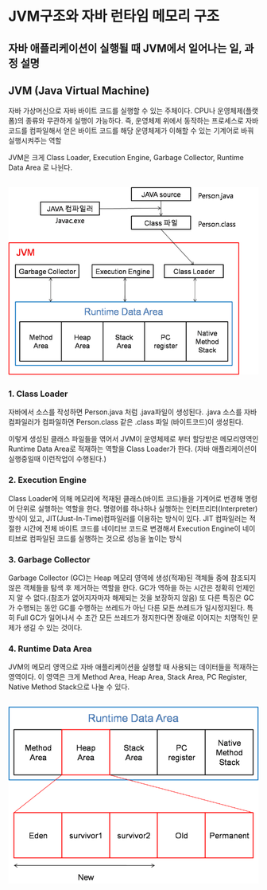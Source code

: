 # JVM구조와 자바 런타임 메모리 구조
## 자바 애플리케이션이 실행될 때 JVM에서 일어나는 일, 과정 설명


## JVM (Java Virtual Machine)

자바 가상머신으로 자바 바이트 코드를 실행할 수 있는 주체이다.
CPU나 운영체제(플랫폼)의 종류와 무관하게 실행이 가능하다.
즉, 운영체제 위에서 동작하는 프로세스로 자바 코드를 컴파일해서 얻은 바이트 코드를 해당 운영체제가 이해할 수 있는 기계어로 바꿔 실행시켜주는 역할

JVM은 크게 Class Loader, Execution Engine, Garbage Collector, Runtime Data Area 로 나뉜다. 

## ![사진](https://github.com/leedongjoon121/Reference/blob/img/img/JVM.png?raw=true)

### 1. Class Loader

자바에서 소스를 작성하면 Person.java 처럼 .java파일이 생성된다.
.java 소스를 자바컴파일러가 컴파일하면 Person.class 같은 .class 파일 (바이트코드)이 생성된다.

이렇게 생성된 클래스 파일들을 엮어서 JVM이 운영체제로 부터 할당받은 메모리영역인 Runtime Data Area로 적재하는 역할을 Class Loader가 한다. (자바 애플리케이션이 실행중일때 이런작업이 수행된다.)

### 2. Execution Engine

Class Loader에 의해 메모리에 적재된 클래스(바이트 코드)들을 기계어로 번경해 명령어 단위로 실행하는 역할을 한다.
명령어를 하나하나 실행하는 인터프리터(Interpreter)방식이 있고, JIT(Just-In-Time)컴파일러를 이용하는 방식이 있다.
JIT 컴파일러는 적절한 시간에 전체 바이트 코드를 네이티브 코드로 변경해서 Execution Engine이 네이티브로 컴파일된 코드를 실행하는 것으로 성능을 높이는 방식

### 3. Garbage Collector

Garbage Collector (GC)는 Heap 메모리 영역에 생성(적재)된 객체들 중에 참조되지 않은 객체들을 탐색 후 제거하는 역할을 한다.
GC가 역하을 하는 시간은 정확히 언제인지 알 수 없다.(참조가 없어지자마자 해제되는 것을 보장하지 않음)
또 다른 특징은 GC가 수행되는 동안 GC를 수행하는 쓰레드가 아닌 다른 모든 쓰레드가 일시정지된다.
특히 Full GC가 일어나서 수 초간 모든 쓰레드가 정지한다면 장애로 이어지는 치명적인 문제가 생길 수 있는 것이다. 


### 4. Runtime Data Area

JVM의 메모리 영역으로 자바 애플리케이션을 실행할 때 사용되는 데이터들을 적재하는 영역이다.
이 영역은 크게 Method Area, Heap Area, Stack Area, PC Register, Native Method Stack으로 나눌 수 있다.


## ![사진](https://github.com/leedongjoon121/Reference/blob/img/img/%EC%9E%90%EB%B0%94%20%EB%9F%B0%ED%83%80%EC%9E%84%20%EB%A9%94%EB%AA%A8%EB%A6%AC.png?raw=true)

